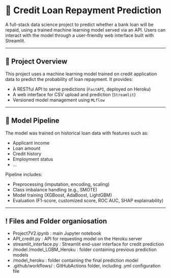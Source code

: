 # 🏦 Credit Loan Repayment Prediction

A full-stack data science project to predict whether a bank loan will be repaid, using a trained machine learning model served via an API. Users can interact with the model through a user-friendly web interface built with Streamlit.

---

## 🚀 Project Overview

This project uses a machine learning model trained on credit application data to predict the probability of loan repayment. It provides:

- A RESTful API to serve predictions (`FastAPI`, deployed on Heroku)
- A web interface for CSV upload and prediction (`Streamlit`)
- Versioned model management using `MLflow`

---

## 🧠 Model Pipeline

The model was trained on historical loan data with features such as:
- Applicant income
- Loan amount
- Credit history
- Employment status
- ...

Pipeline includes:
- Preprocessing (imputation, encoding, scaling)
- Class imbalance handling (e.g., SMOTE)
- Model training (XGBoost, AdaBoost, LightGBM)
- Evaluation (F1-score, customized score, ROC AUC, SHAP explainability)

---

## ! Files and Folder organiosation
- Project7V2.ipynb : main Jupyter notebook
- API_credit.py : API for requesting model on the Heroku server
- streamlit_interface.py : Streamlit end-user interface for credit prediction
- /model /model_LGBM_Heroku : folder containing previous prediction models
- /model_heroku : folder containing the final prediction model
- .github/workflows/ : GitHubActions folder, including .yml configuration file
